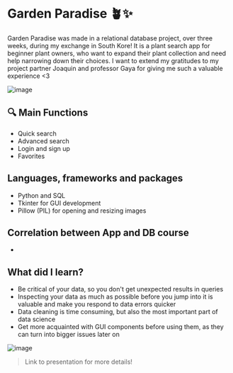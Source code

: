 
# Garden Paradise 🪴✨
Garden Paradise was made in a relational database project, over three weeks, during my exchange in South Kore! It is a plant search app for beginner plant owners, who want to expand their plant collection and need help narrowing down their choices. I want to extend my gratitudes to my project partner Joaquin and professor Gaya for giving me such a valuable experience <3


![image](https://github.com/user-attachments/assets/45b107ad-098e-4384-a468-ee75f8f65fe7) 

## 🔍 Main Functions
- Quick search 
- Advanced search
- Login and sign up
- Favorites
  

## Languages, frameworks and packages
- Python and SQL
- Tkinter for GUI development
- Pillow (PIL) for opening and resizing images
  

## Correlation between App and DB course
-


## What did I learn?
- Be critical of your data, so you don't get unexpected results in queries
- Inspecting your data as much as possible before you jump into it is valuable and make you respond to data errors quicker
- Data cleaning is time consuming, but also the most important part of data science
- Get more acquainted with GUI components before using them, as they can turn into bigger issues later on 

![image](https://github.com/user-attachments/assets/30650aee-425c-4c97-8b59-61a8214e9d93)

> Link to presentation for more details! 
